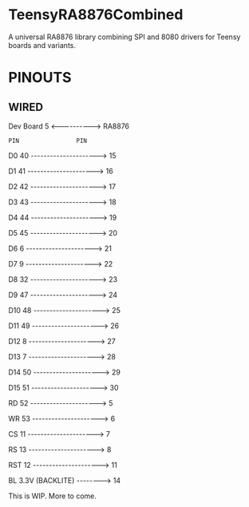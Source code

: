 # TeensyRA8876Combined
A universal RA8876 library combining SPI and 8080 drivers for Teensy boards and variants.

# PINOUTS
## WIRED
Dev Board 5 <----------> RA8876

    PIN                PIN

D0  40 --------------------->  15

D1  41 --------------------->  16

D2  42 --------------------->  17

D3  43 --------------------->  18

D4  44 --------------------->  19

D5  45 --------------------->  20

D6    6 --------------------->  21

D7    9 --------------------->  22

D8  32 --------------------->  23

D9  47 --------------------->  24

D10 48 --------------------->  25

D11 49 --------------------->  26

D12  8 --------------------->  27

D13  7 --------------------->  28

D14 50 --------------------->  29

D15 51 --------------------->  30

RD  52 --------------------->   5

WR  53 --------------------->   6

CS  11 --------------------->   7

RS  13 --------------------->   8

RST 12 --------------------->  11

BL  3.3V (BACKLITE) -------->  14

This is WIP. More to come.
